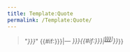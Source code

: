 ```yaml
---
title: Template:Quote
permalink: /Template:Quote/
---
```


> "*}}}*" {{#if:}}}\|<cite>―
> }}}{{#if:}}}\|<sup>[}}}]({{{source "wikilink")\]</sup>}}</cite>}}

<noinclude></noinclude>